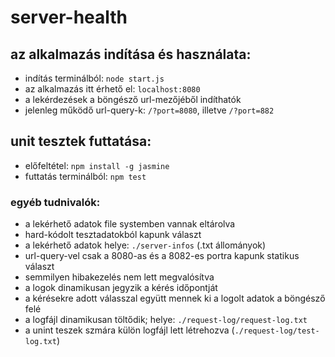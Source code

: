 # server-health

## az alkalmazás indítása és használata:
- indítás terminálból: `node start.js`
- az alkalmazás itt érhető el: `localhost:8080`
- a lekérdezések a böngésző url-mezőjéből indíthatók
- jelenleg működő url-query-k: `/?port=8080`, illetve `/?port=882`

## unit tesztek futtatása:
- előfeltétel: `npm install -g jasmine`
- futtatás terminálból: `npm test`

### egyéb tudnivalók:
- a lekérhető adatok file systemben vannak eltárolva
- hard-kódolt tesztadatokból kapunk választ
- a lekérhető adatok helye: `./server-infos` (.txt állományok)
- url-query-vel csak a 8080-as és a 8082-es portra kapunk statikus választ
- semmilyen hibakezelés nem lett megvalósítva
- a logok dinamikusan jegyzik a kérés időpontját
- a kérésekre adott válasszal együtt mennek ki a logolt adatok a böngésző felé
- a logfájl dinamikusan töltődik; helye: `./request-log/request-log.txt`
- a unint teszek szmára külön logfájl lett létrehozva (`./request-log/test-log.txt`)

